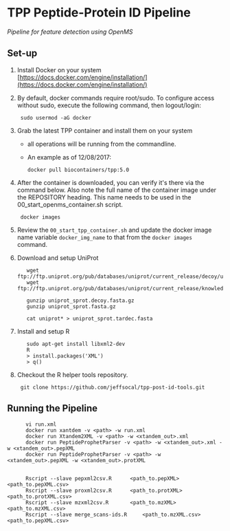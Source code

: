 # TPP Peptide-Protein ID Pipeline

*Pipeline for feature detection using OpenMS*

## Set-up

1. Install Docker on your system
        [https://docs.docker.com/engine/installation/](https://docs.docker.com/engine/installation/)

2. By default, docker commands require root/sudo.  To configure access without sudo, execute the following command, then logout/login:

        sudo usermod -aG docker

3. Grab the latest TPP container and install them on your system    
    - all operations will be running from the commandline.  
    - An example as of 12/08/2017:

          docker pull biocontainers/tpp:5.0


4. After the container is downloaded, you can verify it's there via the command below.  Also note the full name of the container image under the REPOSITORY heading.  This name needs to be used in the 00_start_openms_container.sh script.

        docker images

5. Review the ```00_start_tpp_container.sh``` and update the docker image name variable ```docker_img_name``` to that from the ```docker images``` command.


6. Download and setup UniProt

          wget ftp://ftp.uniprot.org/pub/databases/uniprot/current_release/decoy/uniprot_sprot.decoy.fasta.gz
          wget ftp://ftp.uniprot.org/pub/databases/uniprot/current_release/knowledgebase/complete/uniprot_sprot.fasta.gz

          gunzip uniprot_sprot.decoy.fasta.gz
          gunzip uniprot_sprot.fasta.gz

          cat uniprot* > uniprot_sprot.tardec.fasta

 
7. Install and setup R

          sudo apt-get install libxml2-dev  
          R
          > install.packages('XML')
          > q()

8. Checkout the R helper tools repository.

        git clone https://github.com/jeffsocal/tpp-post-id-tools.git


## Running the Pipeline

          vi run.xml
          docker run xantdem -v <path> -w run.xml 
          docker run Xtandem2XML -v <path> -w <xtandem_out>.xml 
          docker run PeptideProphetParser -v <path> -w <xtandem_out>.xml -w <xtandem_out>.pepXML
          docker run PeptideProphetParser -v <path> -w <xtandem_out>.pepXML -w <xtandem_out>.protXML


          Rscript --slave pepxml2csv.R 		<path_to.pepXML> 	<path_to.pepXML.csv>
          Rscript --slave proxml2csv.R 		<path_to.protXML> 	<path_to.protXML.csv>
          Rscript --slave mzxml2csv.R 		<path_to.mzXML> 	<path_to.mzXML.csv>
          Rscript --slave merge_scans-ids.R 	<path_to.mzXML.csv> <path_to.pepXML.csv>

